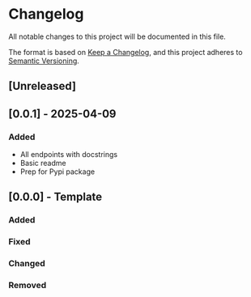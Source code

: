 # Changelog

All notable changes to this project will be documented in this file.

The format is based on [Keep a Changelog](https://keepachangelog.com/en/1.1.0/),
and this project adheres to [Semantic Versioning](https://semver.org/spec/v2.0.0.html).

## [Unreleased]

## [0.0.1] - 2025-04-09

### Added

- All endpoints with docstrings
- Basic readme
- Prep for Pypi package

## [0.0.0] - Template

### Added

### Fixed

### Changed

### Removed